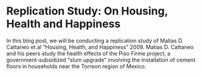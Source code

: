 # Replication Study: On Housing, Health and Happiness
In this blog post, we will be conducting a replication study of Matias D. Cattaneo et.al “Housing, Health, and Happiness” 2009. Matias D. Cattaneo and his peers study the health effects of the Piso Firme project, a government-subsidized “slum upgrade” involving the installation of cement floors in households near the Torreon region of Mexico.
    
